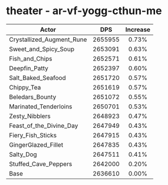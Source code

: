 # theater - ar-vf-yogg-cthun-me
| Actor | DPS | Increase |
|---|:---:|:---:|
|Crystallized_Augment_Rune|2655955|0.73%|
|Sweet_and_Spicy_Soup|2653091|0.63%|
|Fish_and_Chips|2652571|0.61%|
|Deepfin_Patty|2652397|0.60%|
|Salt_Baked_Seafood|2651720|0.57%|
|Chippy_Tea|2651619|0.57%|
|Beledars_Bounty|2651072|0.55%|
|Marinated_Tenderloins|2650701|0.53%|
|Zesty_Nibblers|2648923|0.47%|
|Feast_of_the_Divine_Day|2647949|0.43%|
|Fiery_Fish_Sticks|2647915|0.43%|
|GingerGlazed_Fillet|2647835|0.43%|
|Salty_Dog|2647511|0.41%|
|Stuffed_Cave_Peppers|2642000|0.20%|
|Base|2636610|0.00%|

